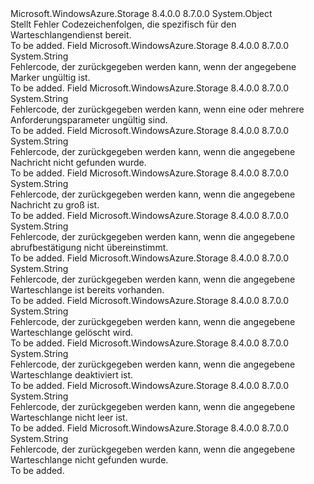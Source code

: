 <Type Name="QueueErrorCodeStrings" FullName="Microsoft.WindowsAzure.Storage.Queue.Protocol.QueueErrorCodeStrings">
  <TypeSignature Language="C#" Value="public static class QueueErrorCodeStrings" />
  <TypeSignature Language="ILAsm" Value=".class public auto ansi abstract sealed beforefieldinit QueueErrorCodeStrings extends System.Object" />
  <TypeSignature Language="DocId" Value="T:Microsoft.WindowsAzure.Storage.Queue.Protocol.QueueErrorCodeStrings" />
  <TypeSignature Language="VB.NET" Value="Public Class QueueErrorCodeStrings" />
  <TypeSignature Language="F#" Value="type QueueErrorCodeStrings = class" />
  <AssemblyInfo>
    <AssemblyName>Microsoft.WindowsAzure.Storage</AssemblyName>
    <AssemblyVersion>8.4.0.0</AssemblyVersion>
    <AssemblyVersion>8.7.0.0</AssemblyVersion>
  </AssemblyInfo>
  <Base>
    <BaseTypeName>System.Object</BaseTypeName>
  </Base>
  <Interfaces />
  <Docs>
    <summary>
            Stellt Fehler Codezeichenfolgen, die spezifisch für den Warteschlangendienst bereit.
            </summary>
    <remarks>To be added.</remarks>
  </Docs>
  <Members>
    <Member MemberName="InvalidMarker">
      <MemberSignature Language="C#" Value="public static readonly string InvalidMarker;" />
      <MemberSignature Language="ILAsm" Value=".field public static initonly string InvalidMarker" />
      <MemberSignature Language="DocId" Value="F:Microsoft.WindowsAzure.Storage.Queue.Protocol.QueueErrorCodeStrings.InvalidMarker" />
      <MemberSignature Language="VB.NET" Value="Public Shared ReadOnly InvalidMarker As String " />
      <MemberSignature Language="F#" Value=" staticval mutable InvalidMarker : string" Usage="Microsoft.WindowsAzure.Storage.Queue.Protocol.QueueErrorCodeStrings.InvalidMarker" />
      <MemberType>Field</MemberType>
      <AssemblyInfo>
        <AssemblyName>Microsoft.WindowsAzure.Storage</AssemblyName>
        <AssemblyVersion>8.4.0.0</AssemblyVersion>
        <AssemblyVersion>8.7.0.0</AssemblyVersion>
      </AssemblyInfo>
      <ReturnValue>
        <ReturnType>System.String</ReturnType>
      </ReturnValue>
      <Docs>
        <summary>
            Fehlercode, der zurückgegeben werden kann, wenn der angegebene Marker ungültig ist.
            </summary>
        <remarks>To be added.</remarks>
      </Docs>
    </Member>
    <Member MemberName="InvalidParameter">
      <MemberSignature Language="C#" Value="public static readonly string InvalidParameter;" />
      <MemberSignature Language="ILAsm" Value=".field public static initonly string InvalidParameter" />
      <MemberSignature Language="DocId" Value="F:Microsoft.WindowsAzure.Storage.Queue.Protocol.QueueErrorCodeStrings.InvalidParameter" />
      <MemberSignature Language="VB.NET" Value="Public Shared ReadOnly InvalidParameter As String " />
      <MemberSignature Language="F#" Value=" staticval mutable InvalidParameter : string" Usage="Microsoft.WindowsAzure.Storage.Queue.Protocol.QueueErrorCodeStrings.InvalidParameter" />
      <MemberType>Field</MemberType>
      <AssemblyInfo>
        <AssemblyName>Microsoft.WindowsAzure.Storage</AssemblyName>
        <AssemblyVersion>8.4.0.0</AssemblyVersion>
        <AssemblyVersion>8.7.0.0</AssemblyVersion>
      </AssemblyInfo>
      <ReturnValue>
        <ReturnType>System.String</ReturnType>
      </ReturnValue>
      <Docs>
        <summary>
            Fehlercode, der zurückgegeben werden kann, wenn eine oder mehrere Anforderungsparameter ungültig sind.
            </summary>
        <remarks>To be added.</remarks>
      </Docs>
    </Member>
    <Member MemberName="MessageNotFound">
      <MemberSignature Language="C#" Value="public static readonly string MessageNotFound;" />
      <MemberSignature Language="ILAsm" Value=".field public static initonly string MessageNotFound" />
      <MemberSignature Language="DocId" Value="F:Microsoft.WindowsAzure.Storage.Queue.Protocol.QueueErrorCodeStrings.MessageNotFound" />
      <MemberSignature Language="VB.NET" Value="Public Shared ReadOnly MessageNotFound As String " />
      <MemberSignature Language="F#" Value=" staticval mutable MessageNotFound : string" Usage="Microsoft.WindowsAzure.Storage.Queue.Protocol.QueueErrorCodeStrings.MessageNotFound" />
      <MemberType>Field</MemberType>
      <AssemblyInfo>
        <AssemblyName>Microsoft.WindowsAzure.Storage</AssemblyName>
        <AssemblyVersion>8.4.0.0</AssemblyVersion>
        <AssemblyVersion>8.7.0.0</AssemblyVersion>
      </AssemblyInfo>
      <ReturnValue>
        <ReturnType>System.String</ReturnType>
      </ReturnValue>
      <Docs>
        <summary>
            Fehlercode, der zurückgegeben werden kann, wenn die angegebene Nachricht nicht gefunden wurde.
            </summary>
        <remarks>To be added.</remarks>
      </Docs>
    </Member>
    <Member MemberName="MessageTooLarge">
      <MemberSignature Language="C#" Value="public static readonly string MessageTooLarge;" />
      <MemberSignature Language="ILAsm" Value=".field public static initonly string MessageTooLarge" />
      <MemberSignature Language="DocId" Value="F:Microsoft.WindowsAzure.Storage.Queue.Protocol.QueueErrorCodeStrings.MessageTooLarge" />
      <MemberSignature Language="VB.NET" Value="Public Shared ReadOnly MessageTooLarge As String " />
      <MemberSignature Language="F#" Value=" staticval mutable MessageTooLarge : string" Usage="Microsoft.WindowsAzure.Storage.Queue.Protocol.QueueErrorCodeStrings.MessageTooLarge" />
      <MemberType>Field</MemberType>
      <AssemblyInfo>
        <AssemblyName>Microsoft.WindowsAzure.Storage</AssemblyName>
        <AssemblyVersion>8.4.0.0</AssemblyVersion>
        <AssemblyVersion>8.7.0.0</AssemblyVersion>
      </AssemblyInfo>
      <ReturnValue>
        <ReturnType>System.String</ReturnType>
      </ReturnValue>
      <Docs>
        <summary>
            Fehlercode, der zurückgegeben werden kann, wenn die angegebene Nachricht zu groß ist.
            </summary>
        <remarks>To be added.</remarks>
      </Docs>
    </Member>
    <Member MemberName="PopReceiptMismatch">
      <MemberSignature Language="C#" Value="public static readonly string PopReceiptMismatch;" />
      <MemberSignature Language="ILAsm" Value=".field public static initonly string PopReceiptMismatch" />
      <MemberSignature Language="DocId" Value="F:Microsoft.WindowsAzure.Storage.Queue.Protocol.QueueErrorCodeStrings.PopReceiptMismatch" />
      <MemberSignature Language="VB.NET" Value="Public Shared ReadOnly PopReceiptMismatch As String " />
      <MemberSignature Language="F#" Value=" staticval mutable PopReceiptMismatch : string" Usage="Microsoft.WindowsAzure.Storage.Queue.Protocol.QueueErrorCodeStrings.PopReceiptMismatch" />
      <MemberType>Field</MemberType>
      <AssemblyInfo>
        <AssemblyName>Microsoft.WindowsAzure.Storage</AssemblyName>
        <AssemblyVersion>8.4.0.0</AssemblyVersion>
        <AssemblyVersion>8.7.0.0</AssemblyVersion>
      </AssemblyInfo>
      <ReturnValue>
        <ReturnType>System.String</ReturnType>
      </ReturnValue>
      <Docs>
        <summary>
            Fehlercode, der zurückgegeben werden kann, wenn die angegebene abrufbestätigung nicht übereinstimmt.
            </summary>
        <remarks>To be added.</remarks>
      </Docs>
    </Member>
    <Member MemberName="QueueAlreadyExists">
      <MemberSignature Language="C#" Value="public static readonly string QueueAlreadyExists;" />
      <MemberSignature Language="ILAsm" Value=".field public static initonly string QueueAlreadyExists" />
      <MemberSignature Language="DocId" Value="F:Microsoft.WindowsAzure.Storage.Queue.Protocol.QueueErrorCodeStrings.QueueAlreadyExists" />
      <MemberSignature Language="VB.NET" Value="Public Shared ReadOnly QueueAlreadyExists As String " />
      <MemberSignature Language="F#" Value=" staticval mutable QueueAlreadyExists : string" Usage="Microsoft.WindowsAzure.Storage.Queue.Protocol.QueueErrorCodeStrings.QueueAlreadyExists" />
      <MemberType>Field</MemberType>
      <AssemblyInfo>
        <AssemblyName>Microsoft.WindowsAzure.Storage</AssemblyName>
        <AssemblyVersion>8.4.0.0</AssemblyVersion>
        <AssemblyVersion>8.7.0.0</AssemblyVersion>
      </AssemblyInfo>
      <ReturnValue>
        <ReturnType>System.String</ReturnType>
      </ReturnValue>
      <Docs>
        <summary>
            Fehlercode, der zurückgegeben werden kann, wenn die angegebene Warteschlange ist bereits vorhanden.
            </summary>
        <remarks>To be added.</remarks>
      </Docs>
    </Member>
    <Member MemberName="QueueBeingDeleted">
      <MemberSignature Language="C#" Value="public static readonly string QueueBeingDeleted;" />
      <MemberSignature Language="ILAsm" Value=".field public static initonly string QueueBeingDeleted" />
      <MemberSignature Language="DocId" Value="F:Microsoft.WindowsAzure.Storage.Queue.Protocol.QueueErrorCodeStrings.QueueBeingDeleted" />
      <MemberSignature Language="VB.NET" Value="Public Shared ReadOnly QueueBeingDeleted As String " />
      <MemberSignature Language="F#" Value=" staticval mutable QueueBeingDeleted : string" Usage="Microsoft.WindowsAzure.Storage.Queue.Protocol.QueueErrorCodeStrings.QueueBeingDeleted" />
      <MemberType>Field</MemberType>
      <AssemblyInfo>
        <AssemblyName>Microsoft.WindowsAzure.Storage</AssemblyName>
        <AssemblyVersion>8.4.0.0</AssemblyVersion>
        <AssemblyVersion>8.7.0.0</AssemblyVersion>
      </AssemblyInfo>
      <ReturnValue>
        <ReturnType>System.String</ReturnType>
      </ReturnValue>
      <Docs>
        <summary>
            Fehlercode, der zurückgegeben werden kann, wenn die angegebene Warteschlange gelöscht wird.
            </summary>
        <remarks>To be added.</remarks>
      </Docs>
    </Member>
    <Member MemberName="QueueDisabled">
      <MemberSignature Language="C#" Value="public static readonly string QueueDisabled;" />
      <MemberSignature Language="ILAsm" Value=".field public static initonly string QueueDisabled" />
      <MemberSignature Language="DocId" Value="F:Microsoft.WindowsAzure.Storage.Queue.Protocol.QueueErrorCodeStrings.QueueDisabled" />
      <MemberSignature Language="VB.NET" Value="Public Shared ReadOnly QueueDisabled As String " />
      <MemberSignature Language="F#" Value=" staticval mutable QueueDisabled : string" Usage="Microsoft.WindowsAzure.Storage.Queue.Protocol.QueueErrorCodeStrings.QueueDisabled" />
      <MemberType>Field</MemberType>
      <AssemblyInfo>
        <AssemblyName>Microsoft.WindowsAzure.Storage</AssemblyName>
        <AssemblyVersion>8.4.0.0</AssemblyVersion>
        <AssemblyVersion>8.7.0.0</AssemblyVersion>
      </AssemblyInfo>
      <ReturnValue>
        <ReturnType>System.String</ReturnType>
      </ReturnValue>
      <Docs>
        <summary>
            Fehlercode, der zurückgegeben werden kann, wenn die angegebene Warteschlange deaktiviert ist.
            </summary>
        <remarks>To be added.</remarks>
      </Docs>
    </Member>
    <Member MemberName="QueueNotEmpty">
      <MemberSignature Language="C#" Value="public static readonly string QueueNotEmpty;" />
      <MemberSignature Language="ILAsm" Value=".field public static initonly string QueueNotEmpty" />
      <MemberSignature Language="DocId" Value="F:Microsoft.WindowsAzure.Storage.Queue.Protocol.QueueErrorCodeStrings.QueueNotEmpty" />
      <MemberSignature Language="VB.NET" Value="Public Shared ReadOnly QueueNotEmpty As String " />
      <MemberSignature Language="F#" Value=" staticval mutable QueueNotEmpty : string" Usage="Microsoft.WindowsAzure.Storage.Queue.Protocol.QueueErrorCodeStrings.QueueNotEmpty" />
      <MemberType>Field</MemberType>
      <AssemblyInfo>
        <AssemblyName>Microsoft.WindowsAzure.Storage</AssemblyName>
        <AssemblyVersion>8.4.0.0</AssemblyVersion>
        <AssemblyVersion>8.7.0.0</AssemblyVersion>
      </AssemblyInfo>
      <ReturnValue>
        <ReturnType>System.String</ReturnType>
      </ReturnValue>
      <Docs>
        <summary>
            Fehlercode, der zurückgegeben werden kann, wenn die angegebene Warteschlange nicht leer ist.
            </summary>
        <remarks>To be added.</remarks>
      </Docs>
    </Member>
    <Member MemberName="QueueNotFound">
      <MemberSignature Language="C#" Value="public static readonly string QueueNotFound;" />
      <MemberSignature Language="ILAsm" Value=".field public static initonly string QueueNotFound" />
      <MemberSignature Language="DocId" Value="F:Microsoft.WindowsAzure.Storage.Queue.Protocol.QueueErrorCodeStrings.QueueNotFound" />
      <MemberSignature Language="VB.NET" Value="Public Shared ReadOnly QueueNotFound As String " />
      <MemberSignature Language="F#" Value=" staticval mutable QueueNotFound : string" Usage="Microsoft.WindowsAzure.Storage.Queue.Protocol.QueueErrorCodeStrings.QueueNotFound" />
      <MemberType>Field</MemberType>
      <AssemblyInfo>
        <AssemblyName>Microsoft.WindowsAzure.Storage</AssemblyName>
        <AssemblyVersion>8.4.0.0</AssemblyVersion>
        <AssemblyVersion>8.7.0.0</AssemblyVersion>
      </AssemblyInfo>
      <ReturnValue>
        <ReturnType>System.String</ReturnType>
      </ReturnValue>
      <Docs>
        <summary>
            Fehlercode, der zurückgegeben werden kann, wenn die angegebene Warteschlange nicht gefunden wurde.
            </summary>
        <remarks>To be added.</remarks>
      </Docs>
    </Member>
  </Members>
</Type>